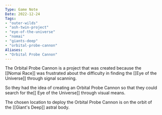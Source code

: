 ```yaml
---
Type: Game Note
Date: 2022-12-24
Tags:
- "outer-wilds"
- "ash-twin-project"
- "eye-of-the-universe"
- "nomai"
- "giants-deep"
- "orbital-probe-cannon"
Aliases:
- "Orbital Probe Cannon"
---
```


The Orbital Probe Cannon is a project that was created because the [[Nomai Race]] was frustrated about the difficulty in finding the [[Eye of the Universe]] through signal scanning.

So they had the idea of creating an Orbital Probe Cannon so that they could search for the[[ Eye of the Universe]] through visual means.

The chosen location to deploy the Orbital Probe Cannon is on the orbit of the [[Giant's Deep]] astral body.
